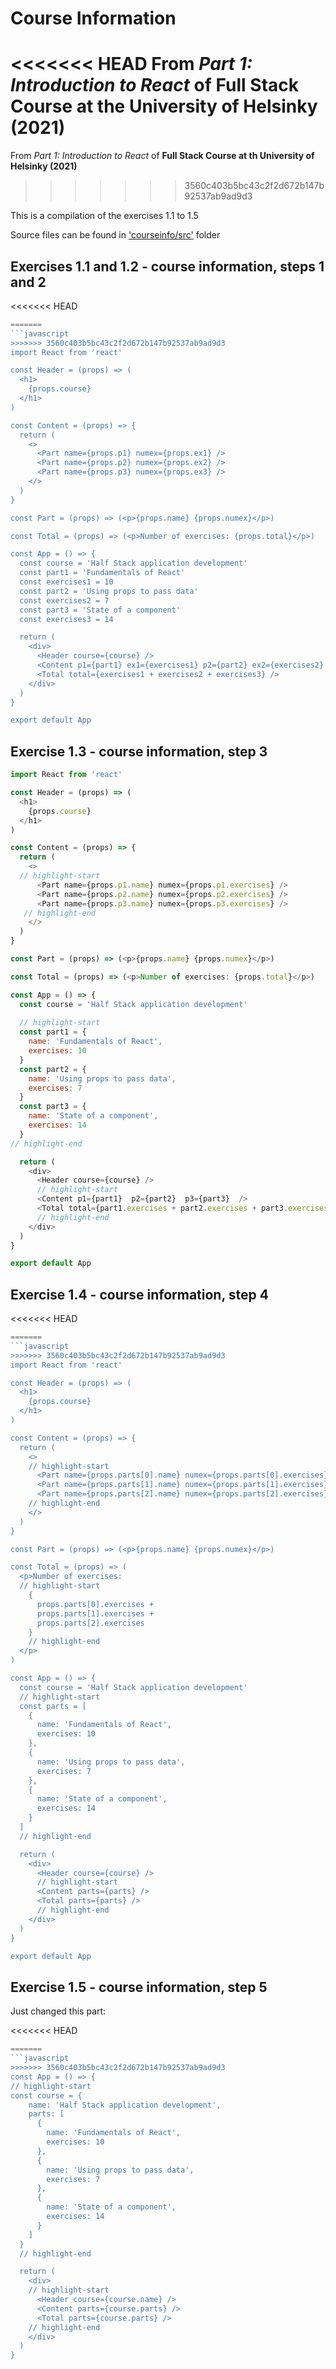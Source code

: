 # Course Information
<<<<<<< HEAD
From *Part 1: Introduction to React* of **Full Stack Course at the University of Helsinky (2021)**
=======
From *Part 1: Introduction to React* of **Full Stack Course at th University of Helsinky (2021)**
>>>>>>> 3560c403b5bc43c2f2d672b147b92537ab9ad9d3

This is a compilation of the exercises 1.1 to 1.5

Source files can be found in ['courseinfo/src'](courseinfo/src) folder

## Exercises 1.1 and 1.2 - course information, steps 1 and 2

<<<<<<< HEAD
```js
=======
```javascript
>>>>>>> 3560c403b5bc43c2f2d672b147b92537ab9ad9d3
import React from 'react'

const Header = (props) => (
  <h1>
    {props.course}
  </h1>
)

const Content = (props) => {
  return (
    <>
      <Part name={props.p1} numex={props.ex1} />
      <Part name={props.p2} numex={props.ex2} />
      <Part name={props.p3} numex={props.ex3} />
    </>
  )
}

const Part = (props) => (<p>{props.name} {props.numex}</p>)

const Total = (props) => (<p>Number of exercises: {props.total}</p>)

const App = () => {
  const course = 'Half Stack application development'
  const part1 = 'Fundamentals of React'
  const exercises1 = 10
  const part2 = 'Using props to pass data'
  const exercises2 = 7
  const part3 = 'State of a component'
  const exercises3 = 14

  return (
    <div>
      <Header course={course} />
      <Content p1={part1} ex1={exercises1} p2={part2} ex2={exercises2} p3={part3} ex3={exercises3} />
      <Total total={exercises1 + exercises2 + exercises3} />
    </div>
  )
}

export default App
```

## Exercise 1.3 - course information, step 3

```js
import React from 'react'

const Header = (props) => (
  <h1>
    {props.course}
  </h1>
)

const Content = (props) => {
  return (
    <>    
  // highlight-start
      <Part name={props.p1.name} numex={props.p1.exercises} />
      <Part name={props.p2.name} numex={props.p2.exercises} />
      <Part name={props.p3.name} numex={props.p3.exercises} />
   // highlight-end
    </>
  )
}

const Part = (props) => (<p>{props.name} {props.numex}</p>)

const Total = (props) => (<p>Number of exercises: {props.total}</p>)

const App = () => {
  const course = 'Half Stack application development'
  
  // highlight-start
  const part1 = {
    name: 'Fundamentals of React',
    exercises: 10
  }
  const part2 = {
    name: 'Using props to pass data',
    exercises: 7
  }
  const part3 = {
    name: 'State of a component',
    exercises: 14
  }
// highlight-end

  return (
    <div>
      <Header course={course} />
      // highlight-start
      <Content p1={part1}  p2={part2}  p3={part3}  />
      <Total total={part1.exercises + part2.exercises + part3.exercises} />
      // highlight-end
    </div>
  )
}

export default App
```

## Exercise 1.4 - course information, step 4
<<<<<<< HEAD

```js
=======
```javascript
>>>>>>> 3560c403b5bc43c2f2d672b147b92537ab9ad9d3
import React from 'react'

const Header = (props) => (
  <h1>
    {props.course}
  </h1>
)

const Content = (props) => {
  return (
    <>
    // highlight-start
      <Part name={props.parts[0].name} numex={props.parts[0].exercises} />
      <Part name={props.parts[1].name} numex={props.parts[1].exercises} />
      <Part name={props.parts[2].name} numex={props.parts[2].exercises} />
    // highlight-end
    </>
  )
}

const Part = (props) => (<p>{props.name} {props.numex}</p>)

const Total = (props) => (
  <p>Number of exercises:
  // highlight-start
    {
      props.parts[0].exercises +
      props.parts[1].exercises +
      props.parts[2].exercises
    }
    // highlight-end
  </p>
)

const App = () => {
  const course = 'Half Stack application development'
  // highlight-start
  const parts = [
    {
      name: 'Fundamentals of React',
      exercises: 10
    },
    {
      name: 'Using props to pass data',
      exercises: 7
    },
    {
      name: 'State of a component',
      exercises: 14
    }
  ]
  // highlight-end

  return (
    <div>
      <Header course={course} />
      // highlight-start
      <Content parts={parts} />
      <Total parts={parts} />
      // highlight-end
    </div>
  )
}

export default App

```

## Exercise 1.5 - course information, step 5

Just changed this part:

<<<<<<< HEAD
```js
=======
```javascript
>>>>>>> 3560c403b5bc43c2f2d672b147b92537ab9ad9d3
const App = () => {
// highlight-start
const course = {
    name: 'Half Stack application development',
    parts: [
      {
        name: 'Fundamentals of React',
        exercises: 10
      },
      {
        name: 'Using props to pass data',
        exercises: 7
      },
      {
        name: 'State of a component',
        exercises: 14
      }
    ]
  }
  // highlight-end

  return (
    <div>
    // highlight-start
      <Header course={course.name} />
      <Content parts={course.parts} />
      <Total parts={course.parts} />
    // highlight-end
    </div>
  )
}
```
